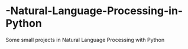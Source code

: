 # -Natural-Language-Processing-in-Python
Some small projects in Natural Language Processing with Python
